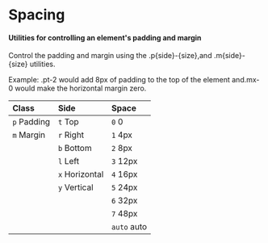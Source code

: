 
# Spacing
#### Utilities for controlling an element's padding and margin

Control the padding and margin using the .p{side}-{size},and .m{side}-{size} utilities.

Example: .pt-2 would add 8px of padding to the top of the element and.mx-0 would make the horizontal margin zero.


| Class       | Side           | Space    |
| :---------- |:-------------- | :------- |
| `p` Padding | `t` Top        | `0` 0    |
| `m` Margin  | `r` Right      | `1` 4px  |
|             | `b` Bottom     | `2` 8px  |
|             | `l` Left       | `3` 12px |
|             | `x` Horizontal | `4` 16px |
|             | `y` Vertical   | `5` 24px |
|             |                | `6` 32px |
|             |                | `7` 48px |
|             |                | `auto` auto |

